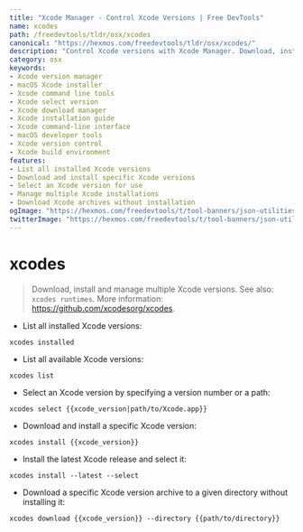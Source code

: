 ```yaml
---
title: "Xcode Manager - Control Xcode Versions | Free DevTools"
name: xcodes
path: /freedevtools/tldr/osx/xcodes
canonical: "https://hexmos.com/freedevtools/tldr/osx/xcodes/"
description: "Control Xcode versions with Xcode Manager. Download, install, and select specific Xcode versions for macOS development. Free online tool, no registration required."
category: osx
keywords:
- Xcode version manager
- macOS Xcode installer
- Xcode command line tools
- Xcode select version
- Xcode download manager
- Xcode installation guide
- Xcode command-line interface
- macOS developer tools
- Xcode version control
- Xcode build environment
features:
- List all installed Xcode versions
- Download and install specific Xcode versions
- Select an Xcode version for use
- Manage multiple Xcode installations
- Download Xcode archives without installation
ogImage: "https://hexmos.com/freedevtools/t/tool-banners/json-utilities-banner.png"
twitterImage: "https://hexmos.com/freedevtools/t/tool-banners/json-utilities-banner.png"
---
```


# xcodes

> Download, install and manage multiple Xcode versions.
> See also: `xcodes runtimes`.
> More information: <https://github.com/xcodesorg/xcodes>.

- List all installed Xcode versions:

`xcodes installed`

- List all available Xcode versions:

`xcodes list`

- Select an Xcode version by specifying a version number or a path:

`xcodes select {{xcode_version|path/to/Xcode.app}}`

- Download and install a specific Xcode version:

`xcodes install {{xcode_version}}`

- Install the latest Xcode release and select it:

`xcodes install --latest --select`

- Download a specific Xcode version archive to a given directory without installing it:

`xcodes download {{xcode_version}} --directory {{path/to/directory}}`
